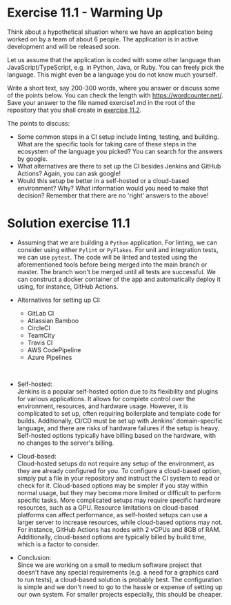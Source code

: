 # Exercise 11.1 - Warming Up

Think about a hypothetical situation where we have an application being worked on by a team of about 6 people. The application is in active development and will be released soon. <br>

Let us assume that the application is coded with some other language than JavaScript/TypeScript, e.g. in Python, Java, or Ruby. You can freely pick the language. This might even be a language you do not know much yourself. <br>

Write a short text, say 200-300 words, where you answer or discuss some of the points below. You can check the length with https://wordcounter.net/. Save your answer to the file named exercise1.md in the root of the repository that you shall create in [exercise 11.2](https://fullstackopen.com/en/part11/getting_started_with_git_hub_actions#exercise-11-2). <br>

The points to discuss: <br>

- Some common steps in a CI setup include linting, testing, and building. What are the specific tools for taking care of these steps in the ecosystem of the language you picked? You can search for the answers by google.
- What alternatives are there to set up the CI besides Jenkins and GitHub Actions? Again, you can ask google!
- Would this setup be better in a self-hosted or a cloud-based environment? Why? What information would you need to make that decision?
  Remember that there are no 'right' answers to the above!

# Solution exercise 11.1

- Assuming that we are building a `Python` application. For linting, we can consider using either `Pylint` or `PyFlakes`. For unit and integration tests, we can use `pytest`. The code will be linted and tested using the aforementioned tools before being merged into the main branch or master. The branch won't be merged until all tests are successful. We can construct a docker container of the app and automatically deploy it using, for instance, GitHub Actions.

- Alternatives for setting up CI:
    - GitLab CI
    - Atlassian Bamboo
    - CircleCI
    - TeamCity
    - Travis CI
    - AWS CodePipeline
    - Azure Pipelines

 <br>

- Self-hosted: <br>
Jenkins is a popular self-hosted option due to its flexibility and plugins for various applications. It allows for complete control over the environment, resources, and hardware usage. However, it is complicated to set up, often requiring boilerplate and template code for builds. Additionally, CI/CD must be set up with Jenkins' domain-specific language, and there are risks of hardware failures if the setup is heavy. Self-hosted options typically have billing based on the hardware, with no changes to the server's billing.

- Cloud-based: <br>
Cloud-hosted setups do not require any setup of the environment, as they are already configured for you. To configure a cloud-based option, simply put a file in your repository and instruct the CI system to read or check for it. Cloud-based options may be simpler if you stay within normal usage, but they may become more limited or difficult to perform specific tasks. More complicated setups may require specific hardware resources, such as a GPU. Resource limitations on cloud-based platforms can affect performance, as self-hosted setups can use a larger server to increase resources, while cloud-based options may not. For instance, GitHub Actions has nodes with 2 vCPUs and 8GB of RAM. Additionally, cloud-based options are typically billed by build time, which is a factor to consider.

- Conclusion: <br>
Since we are working on a small to medium software project that doesn't have any special requirements (e.g. a need for a graphics card to run tests), a cloud-based solution is probably best. The configuration is simple and we don't need to go to the hassle or expense of setting up our own system. For smaller projects especially, this should be cheaper.